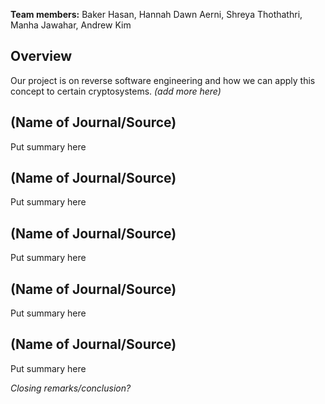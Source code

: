 **Team members:** Baker Hasan, Hannah Dawn Aerni, Shreya Thothathri, Manha Jawahar, Andrew Kim
## Overview
Our project is on reverse software engineering and how we can apply this concept to certain cryptosystems. *(add more here)*

## (Name of Journal/Source)
Put summary here
## (Name of Journal/Source)
Put summary here
## (Name of Journal/Source)
Put summary here
## (Name of Journal/Source)
Put summary here
## (Name of Journal/Source)
Put summary here

*Closing remarks/conclusion?*